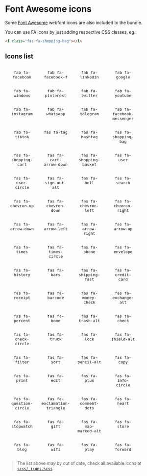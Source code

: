 # Font Awesome icons

Some [Font Awesome](https://fontawesome.com/) webfont icons are also included to the bundle.

You can use FA icons by just adding respective CSS classes, eg.:

```html
<i class="fas fa-shopping-bag"></i>
```

## Icons list

<div class="demo">
  <div class="wrapper">
    <div class="wrapper-icon">
      <i class="fab fa-facebook"></i>
      <code>fab fa-facebook</code>
    </div>
    <div class="wrapper-icon">
      <i class="fab fa-facebook-f"></i>
      <code>fab fa-facebook-f</code>
    </div>
    <div class="wrapper-icon">
      <i class="fab fa-linkedin"></i>
      <code>fab fa-linkedin</code>
    </div>
    <div class="wrapper-icon">
      <i class="fab fa-google"></i>
      <code>fab fa-google</code>
    </div>
    <div class="wrapper-icon">
      <i class="fab fa-windows"></i>
      <code>fab fa-windows</code>
    </div>
    <div class="wrapper-icon">
      <i class="fab fa-pinterest"></i>
      <code>fab fa-pinterest</code>
    </div>
    <div class="wrapper-icon">
      <i class="fab fa-twitter"></i>
      <code>fab fa-twitter</code>
    </div>
    <div class="wrapper-icon">
      <i class="fab fa-youtube"></i>
      <code>fab fa-youtube</code>
    </div>
    <div class="wrapper-icon">
      <i class="fab fa-instagram"></i>
      <code>fab fa-instagram</code>
    </div>
    <div class="wrapper-icon">
      <i class="fab fa-whatsapp"></i>
      <code>fab fa-whatsapp</code>
    </div>
    <div class="wrapper-icon">
      <i class="fab fa-telegram"></i>
      <code>fab fa-telegram</code>
    </div>
    <div class="wrapper-icon">
      <i class="fab fa-facebook-messenger"></i>
      <code>fab fa-facebook-messenger</code>
    </div>
    <div class="wrapper-icon">
      <i class="fab fa-tiktok"></i>
      <code>fab fa-tiktok</code>
    </div>
    <div class="wrapper-icon">
      <i class="fas fa-tag"></i>
      <code>fas fa-tag</code>
    </div>
    <div class="wrapper-icon">
      <i class="fas fa-hashtag"></i>
      <code>fas fa-hashtag</code>
    </div>
    <div class="wrapper-icon">
      <i class="fas fa-shopping-bag"></i>
      <code>fas fa-shopping-bag</code>
    </div>
    <div class="wrapper-icon">
      <i class="fas fa-shopping-cart"></i>
      <code>fas fa-shopping-cart</code>
    </div>
    <div class="wrapper-icon">
      <i class="fas fa-cart-arrow-down"></i>
      <code>fas fa-cart-arrow-down</code>
    </div>
    <div class="wrapper-icon">
      <i class="fas fa-shopping-basket"></i>
      <code>fas fa-shopping-basket</code>
    </div>
    <div class="wrapper-icon">
      <i class="fas fa-user"></i>
      <code>fas fa-user</code>
    </div>
    <div class="wrapper-icon">
      <i class="fas fa-user-circle"></i>
      <code>fas fa-user-circle</code>
    </div>
    <div class="wrapper-icon">
      <i class="fas fa-sign-out-alt"></i>
      <code>fas fa-sign-out-alt</code>
    </div>
    <div class="wrapper-icon">
      <i class="fas fa-bell"></i>
      <code>fas fa-bell</code>
    </div>
    <div class="wrapper-icon">
      <i class="fas fa-search"></i>
      <code>fas fa-search</code>
    </div>
    <div class="wrapper-icon">
      <i class="fas fa-chevron-up"></i>
      <code>fas fa-chevron-up</code>
    </div>
    <div class="wrapper-icon">
      <i class="fas fa-chevron-down"></i>
      <code>fas fa-chevron-down</code>
    </div>
    <div class="wrapper-icon">
      <i class="fas fa-chevron-left"></i>
      <code>fas fa-chevron-left</code>
    </div>
    <div class="wrapper-icon">
      <i class="fas fa-chevron-right"></i>
      <code>fas fa-chevron-right</code>
    </div>
    <div class="wrapper-icon">
      <i class="fas fa-arrow-down"></i>
      <code>fas fa-arrow-down</code>
    </div>
    <div class="wrapper-icon">
      <i class="fas fa-arrow-left"></i>
      <code>fas fa-arrow-left</code>
    </div>
    <div class="wrapper-icon">
      <i class="fas fa-arrow-right"></i>
      <code>fas fa-arrow-right</code>
    </div>
    <div class="wrapper-icon">
      <i class="fas fa-arrow-up"></i>
      <code>fas fa-arrow-up</code>
    </div>
    <div class="wrapper-icon">
      <i class="fas fa-times"></i>
      <code>fas fa-times</code>
    </div>
    <div class="wrapper-icon">
      <i class="fas fa-times-circle"></i>
      <code>fas fa-times-circle</code>
    </div>
    <div class="wrapper-icon">
      <i class="fas fa-phone"></i>
      <code>fas fa-phone</code>
    </div>
    <div class="wrapper-icon">
      <i class="fas fa-envelope"></i>
      <code>fas fa-envelope</code>
    </div>
    <div class="wrapper-icon">
      <i class="fas fa-history"></i>
      <code>fas fa-history</code>
    </div>
    <div class="wrapper-icon">
      <i class="fas fa-bars"></i>
      <code>fas fa-bars</code>
    </div>
    <div class="wrapper-icon">
      <i class="fas fa-shipping-fast"></i>
      <code>fas fa-shipping-fast</code>
    </div>
    <div class="wrapper-icon">
      <i class="fas fa-credit-card"></i>
      <code>fas fa-credit-card</code>
    </div>
    <div class="wrapper-icon">
      <i class="fas fa-receipt"></i>
      <code>fas fa-receipt</code>
    </div>
    <div class="wrapper-icon">
      <i class="fas fa-barcode"></i>
      <code>fas fa-barcode</code>
    </div>
    <div class="wrapper-icon">
      <i class="fas fa-money-check"></i>
      <code>fas fa-money-check</code>
    </div>
    <div class="wrapper-icon">
      <i class="fas fa-exchange-alt"></i>
      <code>fas fa-exchange-alt</code>
    </div>
    <div class="wrapper-icon">
      <i class="fas fa-percent"></i>
      <code>fas fa-percent</code>
    </div>
    <div class="wrapper-icon">
      <i class="fas fa-home"></i>
      <code>fas fa-home</code>
    </div>
    <div class="wrapper-icon">
      <i class="fas fa-trash-alt"></i>
      <code>fas fa-trash-alt</code>
    </div>
    <div class="wrapper-icon">
      <i class="fas fa-check"></i>
      <code>fas fa-check</code>
    </div>
    <div class="wrapper-icon">
      <i class="fas fa-check-circle"></i>
      <code>fas fa-check-circle</code>
    </div>
    <div class="wrapper-icon">
      <i class="fas fa-truck"></i>
      <code>fas fa-truck</code>
    </div>
    <div class="wrapper-icon">
      <i class="fas fa-lock"></i>
      <code>fas fa-lock</code>
    </div>
    <div class="wrapper-icon">
      <i class="fas fa-shield-alt"></i>
      <code>fas fa-shield-alt</code>
    </div>
    <div class="wrapper-icon">
      <i class="fas fa-filter"></i>
      <code>fas fa-filter</code>
    </div>
    <div class="wrapper-icon">
      <i class="fas fa-sort"></i>
      <code>fas fa-sort</code>
    </div>
    <div class="wrapper-icon">
      <i class="fas fa-pencil-alt"></i>
      <code>fas fa-pencil-alt</code>
    </div>
    <div class="wrapper-icon">
      <i class="fas fa-copy"></i>
      <code>fas fa-copy</code>
    </div>
    <div class="wrapper-icon">
      <i class="fas fa-print"></i>
      <code>fas fa-print</code>
    </div>
    <div class="wrapper-icon">
      <i class="fas fa-edit"></i>
      <code>fas fa-edit</code>
    </div>
    <div class="wrapper-icon">
      <i class="fas fa-plus"></i>
      <code>fas fa-plus</code>
    </div>
    <div class="wrapper-icon">
      <i class="fas fa-info-circle"></i>
      <code>fas fa-info-circle</code>
    </div>
    <div class="wrapper-icon">
      <i class="fas fa-question-circle"></i>
      <code>fas fa-question-circle</code>
    </div>
    <div class="wrapper-icon">
      <i class="fas fa-exclamation-triangle"></i>
      <code>fas fa-exclamation-triangle</code>
    </div>
    <div class="wrapper-icon">
      <i class="fas fa-comment-dots"></i>
      <code>fas fa-comment-dots</code>
    </div>
    <div class="wrapper-icon">
      <i class="fas fa-heart"></i>
      <code>fas fa-heart</code>
    </div>
    <div class="wrapper-icon">
      <i class="fas fa-stopwatch"></i>
      <code>fas fa-stopwatch</code>
    </div>
    <div class="wrapper-icon">
      <i class="fas fa-gift"></i>
      <code>fas fa-gift</code>
    </div>
    <div class="wrapper-icon">
      <i class="fas fa-map-marked-alt"></i>
      <code>fas fa-map-marked-alt</code>
    </div>
    <div class="wrapper-icon">
      <i class="fas fa-store"></i>
      <code>fas fa-store</code>
    </div>
    <div class="wrapper-icon">
      <i class="fas fa-blog"></i>
      <code>fas fa-blog</code>
    </div>
    <div class="wrapper-icon">
      <i class="fas fa-wifi"></i>
      <code>fas fa-wifi</code>
    </div>
    <div class="wrapper-icon">
      <i class="fas fa-play"></i>
      <code>fas fa-play</code>
    </div>
    <div class="wrapper-icon">
      <i class="fas fa-forward"></i>
      <code>fas fa-forward</code>
    </div>
  </div>
</div>

<style>
  .wrapper {
    display: flex;
    flex-wrap: wrap;
  }

  .wrapper-icon {
    display: flex;
    position: relative;
    flex-direction: column;
    align-items: center;
    text-align: center;
    margin: 15px;
    width: 80px;
    font-size: 1.6rem;
  }

  .wrapper-icon code {
    font-size: 0.8rem;
  }
</style>

> The list above _may_ by out of date, check all available icons at [`scss/_icons.scss`](https://github.com/ecomplus/storefront/tree/master/@ecomplus/storefront-twbs/scss/_icons.scss).
